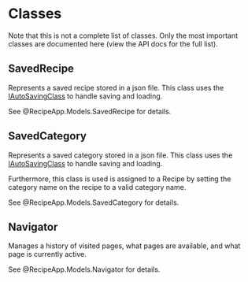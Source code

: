 ﻿# Classes
Note that this is not a complete list of classes.
Only the most important classes are documented here (view the API docs for the full list).

## SavedRecipe
Represents a saved recipe stored in a json file.
This class uses the [IAutoSavingClass](interfaces-and-abstract-classes.md#iautosavingclass) to handle saving and loading.

See @RecipeApp.Models.SavedRecipe for details.

## SavedCategory
Represents a saved category stored in a json file.
This class uses the [IAutoSavingClass](interfaces-and-abstract-classes.md#iautosavingclass) to handle saving and loading.

Furthermore, this class is used is assigned to a Recipe by setting the category name on the recipe to a valid category name.

See @RecipeApp.Models.SavedCategory for details.

## Navigator
Manages a history of visited pages, what pages are available, and what page is currently active.

See @RecipeApp.Models.Navigator for details.


